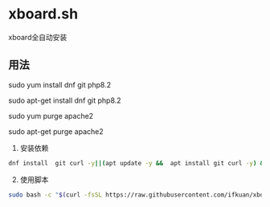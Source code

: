# xboard.sh

xboard全自动安装

## 用法
 
 sudo yum install dnf git php8.2
 
 sudo apt-get install dnf git php8.2
 
sudo yum purge apache2

sudo apt-get purge apache2

1. 安装依赖
```bash
dnf install  git curl -y||(apt update -y &&  apt install git curl -y) && bash -c "$(curl -fsSL https://get.docker.com)"
```

2. 使用脚本

```bash
sudo bash -c "$(curl -fsSL https://raw.githubusercontent.com/ifkuan/xboard.sh/master/xboard.sh)"
```
